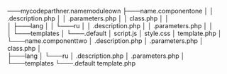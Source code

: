 ───mycodeparthner.namemoduleown
    ├───name.componentone
    │   │   .description.php
    │   │   .parameters.php
    │   │   class.php
    │   │   
    │   ├───lang
    │   │   └───ru
    │   │           .description.php
    │   │           .parameters.php
    │   │           
    │   └───templates
    │       └───.default
    │               script.js
    │               style.css
    │               template.php
    │               
    └───name.componenttwo
        │   .description.php
        │   .parameters.php
        │   class.php
        │   
        ├───lang
        │   └───ru
        │           .description.php
        │           .parameters.php
        │           
        └───templates
            └───.default
                    template.php
